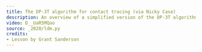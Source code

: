 ```yaml
---
title: The DP-3T algorithm for contact tracing (via Nicky Case)
description: An overview of a simplified version of the DP-3T algorithm for privacy-first contact-tracing
video: D__UaR5MQao
source: _2020/ldm.py
credits:
- Lesson by Grant Sanderson
---
```

